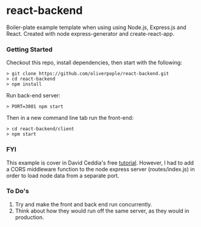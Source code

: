 # react-backend

Boiler-plate example template when using using Node.js, Express.js and React. Created with node express-generator and create-react-app.  


### Getting Started
Checkout this repo, install dependencies, then start with the following:

```
> git clone https://github.com/oliverpople/react-backend.git
> cd react-backend
> npm install
```
Run back-end server:
```
> PORT=3001 npm start
```
Then in a new command line tab run the front-end:
```
> cd react-backend/client
> npm start
```

### FYI

This example is cover in David Ceddia's free [tutorial](https://daveceddia.com/create-react-app-express-backend/). However, I had to add a CORS middleware function to the node express server (routes/index.js) in order to load node data from a separate port.

### To Do's

1) Try and make the front and back end run concurrently.
2) Think about how they would run off the same server, as they would in production.
